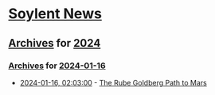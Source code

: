 # [Soylent News](../../../README.md)

## [Archives](../../index.md) for [2024](../index.md)

### [Archives](../../index.md) for [2024-01-16](index.md)

* [2024-01-16, 02:03:00](https://soylentnews.org/article.pl?sid=24/01/14/1820220&from=rss) - [The Rube Goldberg Path to Mars](https://soylentnews.org/article.pl?sid=24/01/14/1820220&from=rss)
